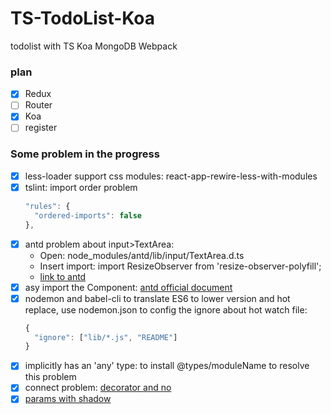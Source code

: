 # TS-TodoList-Koa
todolist with TS Koa MongoDB Webpack

### plan
- [X] Redux
- [ ] Router
- [X] Koa
- [ ] register

### Some problem in the progress
- [X] less-loader support css modules: react-app-rewire-less-with-modules
- [X] tslint: import order problem
    ```js
    "rules": {
      "ordered-imports": false
    },
    ```
- [X] antd problem about input>TextArea: 
  - Open: node_modules/antd/lib/input/TextArea.d.ts
  - Insert import: import ResizeObserver from 'resize-observer-polyfill';
  - [link to antd](https://github.com/ant-design/ant-design/issues/13405)
- [X] asy import the Component: [antd official document](https://ant.design/docs/react/use-in-typescript-cn)
- [X] nodemon and babel-cli to translate ES6 to lower version and hot replace, use nodemon.json to config the ignore about hot watch file: 
    ```js
    {   
      "ignore": ["lib/*.js", "README"] 
    }
    ```
- [X] implicitly has an 'any' type: to install @types/moduleName to resolve this problem
- [X] connect problem: [decorator and no](https://stackoverflow.com/questions/46861839/typescript-connect-react-redux-decorator-with-stateful-component)
- [X] [params with shadow](https://stackoverflow.com/questions/52968903/shadowed-name-in-typescript-and-react-redux)